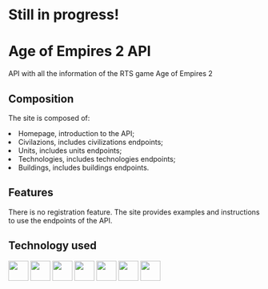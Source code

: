 <h1>Still in progress!</h1>

<h1>Age of Empires 2 API</h1>
<p>API with all the information of the RTS game Age of Empires 2</p>

<h2>Composition</h2>
<p>The site is composed of:<p>
<li>Homepage, introduction to the API;</li>
<li>Civilazions, includes civilizations endpoints;</li>
<li>Units, includes units endpoints;</li>
<li>Technologies, includes technologies endpoints;</li>
<li>Buildings, includes buildings endpoints.</li>

<h2>Features</h2>
<p>There is no registration feature. The site provides examples and instructions to use the endpoints of the API.</p>


<h2>Technology used</h2>
  <div style="display: flex, flex-direction: row">
    <img src="https://cdn-icons-png.flaticon.com/512/5968/5968292.png" style="width: 40px" />
    <img src="https://cdn-icons-png.flaticon.com/512/919/919851.png" style="width: 40px"/>
    <img src="https://img.icons8.com/color/256/mongodb.png" style="width: 40px"/>
    <img src="https://img.icons8.com/fluency/256/node-js.png" style="width: 40px"/>
    <img src="https://pics.freeicons.io/uploads/icons/png/2182976911536207307-512.png" style="width: 40px"/>
    <img src="https://img.icons8.com/color/256/css3.png" style="width: 40px"/>
    <img src="https://img.icons8.com/fluency/256/typescript--v2.png" style="width: 40px"/>
  </div>
